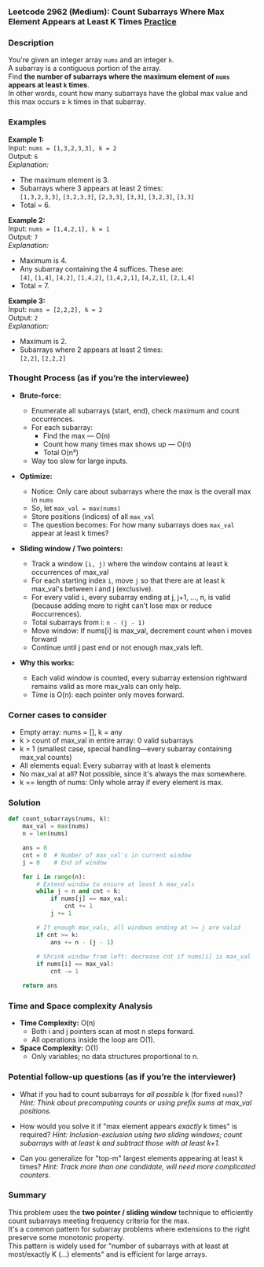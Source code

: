 ### Leetcode 2962 (Medium): Count Subarrays Where Max Element Appears at Least K Times [Practice](https://leetcode.com/problems/count-subarrays-where-max-element-appears-at-least-k-times)

### Description  
You're given an integer array `nums` and an integer `k`.  
A subarray is a contiguous portion of the array.  
Find **the number of subarrays where the maximum element of `nums` appears at least `k` times**.  
In other words, count how many subarrays have the global max value and this max occurs ≥ k times in that subarray.

### Examples  

**Example 1:**  
Input: `nums = [1,3,2,3,3], k = 2`  
Output: `6`  
*Explanation:*
- The maximum element is 3.
- Subarrays where 3 appears at least 2 times:  
  `[1,3,2,3,3]`, `[3,2,3,3]`, `[2,3,3]`, `[3,3]`, `[3,2,3]`, `[3,3]`
- Total = 6.

**Example 2:**  
Input: `nums = [1,4,2,1], k = 1`  
Output: `7`  
*Explanation:*  
- Maximum is 4.
- Any subarray containing the 4 suffices. These are:  
  `[4]`, `[1,4]`, `[4,2]`, `[1,4,2]`, `[1,4,2,1]`, `[4,2,1]`, `[2,1,4]`
- Total = 7.

**Example 3:**  
Input: `nums = [2,2,2], k = 2`  
Output: `2`  
*Explanation:*
- Maximum is 2.
- Subarrays where 2 appears at least 2 times:  
  `[2,2]`, `[2,2,2]`

### Thought Process (as if you’re the interviewee)  
- **Brute-force:**  
  - Enumerate all subarrays (start, end), check maximum and count occurrences.  
  - For each subarray:  
    - Find the max — O(n)  
    - Count how many times max shows up — O(n)  
    - Total O(n³)
  - Way too slow for large inputs.

- **Optimize:**  
  - Notice: Only care about subarrays where the max is the overall max in `nums`  
  - So, let `max_val = max(nums)`  
  - Store positions (indices) of all `max_val`  
  - The question becomes: For how many subarrays does `max_val` appear at least k times?

- **Sliding window / Two pointers:**  
  - Track a window `[i, j)` where the window contains at least k occurrences of max_val
  - For each starting index `i`, move `j` so that there are at least k max_val's between i and j (exclusive).  
  - For every valid `i`, every subarray ending at j, j+1, ..., n, is valid (because adding more to right can't lose max or reduce #occurrences).  
  - Total subarrays from i: `n - (j - 1)`
  - Move window: If nums[i] is max_val, decrement count when i moves forward  
  - Continue until j past end or not enough max_vals left.

- **Why this works:**  
  - Each valid window is counted, every subarray extension rightward remains valid as more max_vals can only help.
  - Time is O(n): each pointer only moves forward.

### Corner cases to consider  
- Empty array: nums = [], k = any  
- k > count of max_val in entire array: 0 valid subarrays  
- k = 1 (smallest case, special handling—every subarray containing max_val counts)  
- All elements equal: Every subarray with at least k elements
- No max_val at all? Not possible, since it's always the max somewhere.
- k == length of nums: Only whole array if every element is max.

### Solution

```python
def count_subarrays(nums, k):
    max_val = max(nums)
    n = len(nums)

    ans = 0
    cnt = 0  # Number of max_val's in current window
    j = 0    # End of window

    for i in range(n):
        # Extend window to ensure at least k max_vals
        while j < n and cnt < k:
            if nums[j] == max_val:
                cnt += 1
            j += 1

        # If enough max_vals, all windows ending at >= j are valid
        if cnt >= k:
            ans += n - (j - 1)
        
        # Shrink window from left: decrease cnt if nums[i] is max_val
        if nums[i] == max_val:
            cnt -= 1

    return ans
```

### Time and Space complexity Analysis  

- **Time Complexity:** O(n)  
  - Both i and j pointers scan at most n steps forward.
  - All operations inside the loop are O(1).
- **Space Complexity:** O(1)  
  - Only variables; no data structures proportional to n.

### Potential follow-up questions (as if you’re the interviewer)  

- What if you had to count subarrays for *all possible* k (for fixed `nums`)?
  *Hint: Think about precomputing counts or using prefix sums at max_val positions.*

- How would you solve it if "max element appears *exactly* k times" is required?
  *Hint: Inclusion-exclusion using two sliding windows; count subarrays with at least k and subtract those with at least k+1.*

- Can you generalize for "top-m" largest elements appearing at least k times?
  *Hint: Track more than one candidate, will need more complicated counters.*

### Summary
This problem uses the **two pointer / sliding window** technique to efficiently count subarrays meeting frequency criteria for the max.  
It's a common pattern for subarray problems where extensions to the right preserve some monotonic property.  
This pattern is widely used for "number of subarrays with at least at most/exactly K (...) elements" and is efficient for large arrays.